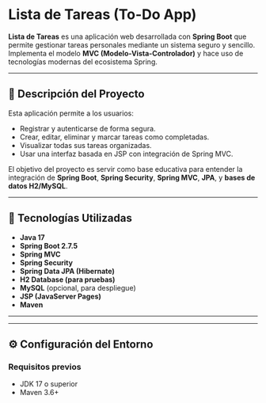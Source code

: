 # Lista de Tareas (To-Do App)

**Lista de Tareas** es una aplicación web desarrollada con **Spring Boot** que permite gestionar tareas personales mediante un sistema seguro y sencillo. Implementa el modelo **MVC (Modelo-Vista-Controlador)** y hace uso de tecnologías modernas del ecosistema Spring.

---

## 🚀 Descripción del Proyecto

Esta aplicación permite a los usuarios:
- Registrar y autenticarse de forma segura.
- Crear, editar, eliminar y marcar tareas como completadas.
- Visualizar todas sus tareas organizadas.
- Usar una interfaz basada en JSP con integración de Spring MVC.

El objetivo del proyecto es servir como base educativa para entender la integración de **Spring Boot**, **Spring Security**, **Spring MVC**, **JPA**, y **bases de datos H2/MySQL**.

---

## 🧩 Tecnologías Utilizadas

- **Java 17**
- **Spring Boot 2.7.5**
- **Spring MVC**
- **Spring Security**
- **Spring Data JPA (Hibernate)**
- **H2 Database (para pruebas)**
- **MySQL** (opcional, para despliegue)
- **JSP (JavaServer Pages)**
- **Maven**

---


---

## ⚙️ Configuración del Entorno

### Requisitos previos

- JDK 17 o superior
- Maven 3.6+

